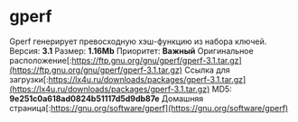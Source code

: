 # gperf
Gperf генерирует превосходную хэш-функцию из набора ключей.
Версия: **3.1**
Размер: **1.16Mb**
Приоритет: **Важный**
Оригинальное расположение[:https://ftp.gnu.org/gnu/gperf/gperf-3.1.tar.gz](https://ftp.gnu.org/gnu/gperf/gperf-3.1.tar.gz)
Ссылка для загрузки[:https://lx4u.ru/downloads/packages/gperf-3.1.tar.gz](https://lx4u.ru/downloads/packages/gperf-3.1.tar.gz)
MD5: **9e251c0a618ad0824b51117d5d9db87e**
Домашняя страница[:https://gnu.org/software/gperf](https://gnu.org/software/gperf)